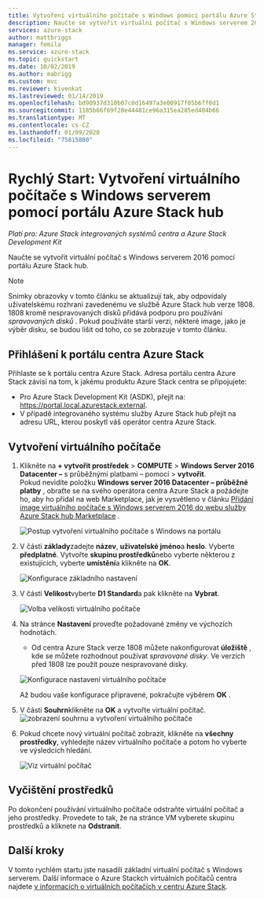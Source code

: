 ```yaml
---
title: Vytvoření virtuálního počítače s Windows pomocí portálu Azure Stack hub | Microsoft Docs
description: Naučte se vytvořit virtuální počítač s Windows serverem 2016 pomocí portálu Azure Stack hub.
services: azure-stack
author: mattbriggs
manager: femila
ms.service: azure-stack
ms.topic: quickstart
ms.date: 10/02/2019
ms.author: mabrigg
ms.custom: mvc
ms.reviewer: kivenkat
ms.lastreviewed: 01/14/2019
ms.openlocfilehash: bd90937d310b07c0d16497a3e00917f05b6ff0d1
ms.sourcegitcommit: 1185b66f69f28e44481ce96a315ea285ed404b66
ms.translationtype: MT
ms.contentlocale: cs-CZ
ms.lasthandoff: 01/09/2020
ms.locfileid: "75815880"
---
```

# <a name="quickstart-create-a-windows-server-vm-with-the-azure-stack-hub-portal"></a>Rychlý Start: Vytvoření virtuálního počítače s Windows serverem pomocí portálu Azure Stack hub

*Platí pro: Azure Stack integrovaných systémů centra a Azure Stack Development Kit*

Naučte se vytvořit virtuální počítač s Windows serverem 2016 pomocí portálu Azure Stack hub.

> [!NOTE]  
> Snímky obrazovky v tomto článku se aktualizují tak, aby odpovídaly uživatelskému rozhraní zavedenému ve službě Azure Stack hub verze 1808. 1808 kromě nespravovaných disků přidává podporu pro používání *spravovaných disků* . Pokud používáte starší verzi, některé image, jako je výběr disku, se budou lišit od toho, co se zobrazuje v tomto článku.  


## <a name="sign-in-to-the-azure-stack-hub-portal"></a>Přihlášení k portálu centra Azure Stack

Přihlaste se k portálu centra Azure Stack. Adresa portálu centra Azure Stack závisí na tom, k jakému produktu Azure Stack centra se připojujete:

* Pro Azure Stack Development Kit (ASDK), přejít na: https://portal.local.azurestack.external.
* V případě integrovaného systému služby Azure Stack hub přejít na adresu URL, kterou poskytl váš operátor centra Azure Stack.

## <a name="create-a-vm"></a>Vytvoření virtuálního počítače

1. Klikněte na **+ vytvořit prostředek** > **COMPUTE** > **Windows Server 2016 Datacenter –** s průběžnými platbami – pomocí > **vytvořit**. <br> Pokud nevidíte položku **Windows server 2016 Datacenter – průběžné platby** , obraťte se na svého operátora centra Azure Stack a požádejte ho, aby ho přidal na web Marketplace, jak je vysvětleno v článku [Přidání image virtuálního počítače s Windows serverem 2016 do webu služby Azure Stack hub Marketplace](../operator/azure-stack-create-and-publish-marketplace-item.md) .

    ![Postup vytvoření virtuálního počítače s Windows na portálu](media/azure-stack-quick-windows-portal/image01.png)

2. V části **základy**zadejte **název**, **uživatelské jméno**a **heslo**. Vyberte **předplatné**. Vytvořte **skupinu prostředků**nebo vyberte některou z existujících, vyberte **umístění**a klikněte na **OK**.

    ![Konfigurace základního nastavení](media/azure-stack-quick-windows-portal/image02.png)

3. V části **Velikost**vyberte **D1 Standard**a pak klikněte na **Vybrat**.  

    ![Volba velikosti virtuálního počítače](media/azure-stack-quick-windows-portal/image03.png)

4. Na stránce **Nastavení** proveďte požadované změny ve výchozích hodnotách.
   - Od centra Azure Stack verze 1808 můžete nakonfigurovat **úložiště** , kde se můžete rozhodnout používat *spravované disky*. Ve verzích před 1808 lze použít pouze nespravované disky.  

   ![Konfigurace nastavení virtuálního počítače](media/azure-stack-quick-windows-portal/image04.png)  

   Až budou vaše konfigurace připravené, pokračujte výběrem **OK** .

5. V části **Souhrn**klikněte na **OK** a vytvořte virtuální počítač.
    ![zobrazení souhrnu a vytvoření virtuálního počítače](media/azure-stack-quick-windows-portal/image05.png)

6. Pokud chcete nový virtuální počítač zobrazit, klikněte na **všechny prostředky**, vyhledejte název virtuálního počítače a potom ho vyberte ve výsledcích hledání.

    ![Viz virtuální počítač](media/azure-stack-quick-windows-portal/image06.png)

## <a name="clean-up-resources"></a>Vyčištění prostředků

Po dokončení používání virtuálního počítače odstraňte virtuální počítač a jeho prostředky. Provedete to tak, že na stránce VM vyberete skupinu prostředků a kliknete na **Odstranit**.

## <a name="next-steps"></a>Další kroky

V tomto rychlém startu jste nasadili základní virtuální počítač s Windows serverem. Další informace o Azure Stackch virtuálních počítačů centra najdete [v informacích o virtuálních počítačích v centru Azure Stack](azure-stack-vm-considerations.md).
